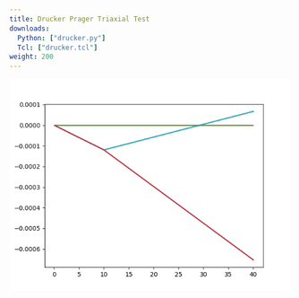 ```yaml
---
title: Drucker Prager Triaxial Test
downloads:
  Python: ["drucker.py"]
  Tcl: ["drucker.tcl"]
weight: 200
---
```


![Displacements over time](img/u.png)

